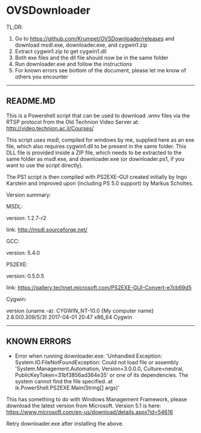 ﻿# OVSDownloader
 
 TL;DR:
 1) Go to https://github.com/Krumpet/OVSDownloader/releases and download msdl.exe, downloader.exe, and cygwin1.zip
 2) Extract cygwin1.zip to get cygwin1.dll
 3) Both exe files and the dll file should now be in the same folder
 4) Run downloader.exe and follow the instructions
 5) For known errors see bottom of the document, please let me know of others you encounter

---------
README.MD
---------

This is a Powershell script that can be used to download .wmv files via the RTSP protocol from the Old Technion Video Server at:
http://video.technion.ac.il/Courses/

This script uses msdl, compiled for windows by me, supplied here as an exe file, which also requires cygwin1.dll to be present in the same folder. This DLL file is provided inside a ZIP file, which needs to be extracted to the same folder as msdl.exe, and downloader.exe (or downloader.ps1, if you want to use the script directly).

The PS1 script is then compiled with PS2EXE-GUI created initially by Ingo Karstein and improved upon (including PS 5.0 support) by Markus Scholtes.

Version summary:

MSDL:

version: 1.2.7-r2

link: http://msdl.sourceforge.net/

GCC:

version: 5.4.0

PS2EXE:

version:   0.5.0.5

link: https://gallery.technet.microsoft.com/PS2EXE-GUI-Convert-e7cb69d5

Cygwin:

version (uname -a): CYGWIN_NT-10.0 {My computer name} 2.8.0(0.309/5/3) 2017-04-01 20:47 x86_64 Cygwin

---------
KNOWN ERRORS
---------
* Error when running downloader.exe:
'Unhandled Exception: System.IO.FileNotFoundException: Could not load file or assembly 'System.Management.Automation, Version=3.0.0.0, Culture=neutral, PublicKeyToken=31bf3856ad364e35' or one of its dependencies. The system cannot find the file specified.
at ik.PowerShell.PS2EXE.Main(String[] args)'

This has something to do with Windows Management Framework, please download the latest version from Microsoft. Version 5.1 is here: https://www.microsoft.com/en-us/download/details.aspx?id=54616

Retry downloader.exe after installing the above.

